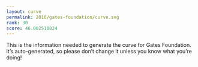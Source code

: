 ```yaml
---
layout: curve
permalink: 2016/gates-foundation/curve.svg
rank: 30
score: 46.002510824
---
```


This is the information needed to generate the curve for Gates Foundation. It’s
auto-generated, so please don’t change it unless you know what you’re
doing!
